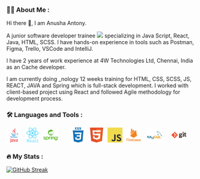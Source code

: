 ### :woman_technologist: About Me :


Hi there 👋, I am Anusha Antony.

A junior software developer trainee <img src="https://media.giphy.com/media/WUlplcMpOCEmTGBtBW/giphy.gif" width="30"> specializing in Java Script, React, Java, HTML, SCSS. I have hands-on experience in tools such as Postman, Figma, Trello, VSCode and IntelliJ.

I have 2 years of work experience at 4W Technologies Ltd, Chennai, India as an Cache developer.

I am currently doing _nology 12 weeks training for HTML, CSS, SCSS, JS, REACT, JAVA and Spring which is full-stack development. I worked with client-based project using React and followed Agile methodology for development process.


### :hammer_and_wrench: Languages and Tools :



<div>
  <img src="https://github.com/devicons/devicon/blob/master/icons/java/java-original-wordmark.svg" title="Java" alt="Java" width="40" height="40"/>&nbsp;
  <img src="https://github.com/devicons/devicon/blob/master/icons/react/react-original-wordmark.svg" title="React" alt="React" width="40" height="40"/>&nbsp;
  <img src="https://github.com/devicons/devicon/blob/master/icons/spring/spring-original-wordmark.svg" title="Spring" alt="Spring" width="40" height="40"/>&nbsp;
 &nbsp;
  &nbsp;
  &nbsp;
  <img src="https://github.com/devicons/devicon/blob/master/icons/css3/css3-plain-wordmark.svg"  title="CSS3" alt="CSS" width="40" height="40"/>&nbsp;
  <img src="https://github.com/devicons/devicon/blob/master/icons/html5/html5-original.svg" title="HTML5" alt="HTML" width="40" height="40"/>&nbsp;
  <img src="https://github.com/devicons/devicon/blob/master/icons/javascript/javascript-original.svg" title="JavaScript" alt="JavaScript" width="40" height="40"/>&nbsp;
  <img src="https://github.com/devicons/devicon/blob/master/icons/firebase/firebase-plain-wordmark.svg" title="Firebase" alt="Firebase" width="40" height="40"/>&nbsp;
  &nbsp;
  <img src="https://github.com/devicons/devicon/blob/master/icons/mysql/mysql-original-wordmark.svg" title="MySQL"  alt="MySQL" width="40" height="40"/>&nbsp;
  &nbsp;
  &nbsp;
  <img src="https://github.com/devicons/devicon/blob/master/icons/git/git-original-wordmark.svg" title="Git" **alt="Git" width="40" height="40"/>
</div>



### :fire: My Stats :


[![GitHub Streak](http://github-readme-streak-stats.herokuapp.com?user=Anushaca1995&theme=cobalt&hide_border=true&border_radius=4.8)](https://git.io/streak-stats)


